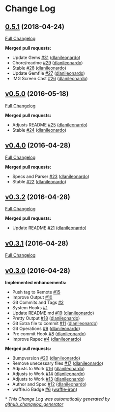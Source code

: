 # Change Log

## [0.5.1](https://github.com/dlanileonardo/bumpversion/tree/0.5.1) (2018-04-24)
[Full Changelog](https://github.com/dlanileonardo/bumpversion/compare/v0.5.0...0.5.1)

**Merged pull requests:**

- Update Gems [\#31](https://github.com/dlanileonardo/bumpversion/pull/31) ([dlanileonardo](https://github.com/dlanileonardo))
- Chore/readme [\#29](https://github.com/dlanileonardo/bumpversion/pull/29) ([dlanileonardo](https://github.com/dlanileonardo))
- Stable [\#28](https://github.com/dlanileonardo/bumpversion/pull/28) ([dlanileonardo](https://github.com/dlanileonardo))
- Update Gemfile [\#27](https://github.com/dlanileonardo/bumpversion/pull/27) ([dlanileonardo](https://github.com/dlanileonardo))
- IMG Screen Cast [\#26](https://github.com/dlanileonardo/bumpversion/pull/26) ([dlanileonardo](https://github.com/dlanileonardo))

## [v0.5.0](https://github.com/dlanileonardo/bumpversion/tree/v0.5.0) (2016-05-18)
[Full Changelog](https://github.com/dlanileonardo/bumpversion/compare/v0.4.0...v0.5.0)

**Merged pull requests:**

- Adjusts README [\#25](https://github.com/dlanileonardo/bumpversion/pull/25) ([dlanileonardo](https://github.com/dlanileonardo))
- Stable [\#24](https://github.com/dlanileonardo/bumpversion/pull/24) ([dlanileonardo](https://github.com/dlanileonardo))

## [v0.4.0](https://github.com/dlanileonardo/bumpversion/tree/v0.4.0) (2016-04-28)
[Full Changelog](https://github.com/dlanileonardo/bumpversion/compare/v0.3.2...v0.4.0)

**Merged pull requests:**

- Specs and Parser [\#23](https://github.com/dlanileonardo/bumpversion/pull/23) ([dlanileonardo](https://github.com/dlanileonardo))
- Stable [\#22](https://github.com/dlanileonardo/bumpversion/pull/22) ([dlanileonardo](https://github.com/dlanileonardo))

## [v0.3.2](https://github.com/dlanileonardo/bumpversion/tree/v0.3.2) (2016-04-28)
[Full Changelog](https://github.com/dlanileonardo/bumpversion/compare/v0.3.1...v0.3.2)

**Merged pull requests:**

- Update README [\#21](https://github.com/dlanileonardo/bumpversion/pull/21) ([dlanileonardo](https://github.com/dlanileonardo))

## [v0.3.1](https://github.com/dlanileonardo/bumpversion/tree/v0.3.1) (2016-04-28)
[Full Changelog](https://github.com/dlanileonardo/bumpversion/compare/v0.3.0...v0.3.1)

## [v0.3.0](https://github.com/dlanileonardo/bumpversion/tree/v0.3.0) (2016-04-28)
**Implemented enhancements:**

- Push tag to Remote [\#15](https://github.com/dlanileonardo/bumpversion/issues/15)
- Improve Output [\#10](https://github.com/dlanileonardo/bumpversion/issues/10)
- Git Commits and Tags [\#2](https://github.com/dlanileonardo/bumpversion/issues/2)
- System Hooks [\#1](https://github.com/dlanileonardo/bumpversion/issues/1)
- Update README.md [\#19](https://github.com/dlanileonardo/bumpversion/pull/19) ([dlanileonardo](https://github.com/dlanileonardo))
- Pretty Output [\#18](https://github.com/dlanileonardo/bumpversion/pull/18) ([dlanileonardo](https://github.com/dlanileonardo))
- Git Extra file to commit [\#11](https://github.com/dlanileonardo/bumpversion/pull/11) ([dlanileonardo](https://github.com/dlanileonardo))
- Git Operations [\#9](https://github.com/dlanileonardo/bumpversion/pull/9) ([dlanileonardo](https://github.com/dlanileonardo))
- Pre commit Hook [\#8](https://github.com/dlanileonardo/bumpversion/pull/8) ([dlanileonardo](https://github.com/dlanileonardo))
- Improve Rspec [\#4](https://github.com/dlanileonardo/bumpversion/pull/4) ([dlanileonardo](https://github.com/dlanileonardo))

**Merged pull requests:**

- Bumpversion [\#20](https://github.com/dlanileonardo/bumpversion/pull/20) ([dlanileonardo](https://github.com/dlanileonardo))
- Remove unecessary files [\#17](https://github.com/dlanileonardo/bumpversion/pull/17) ([dlanileonardo](https://github.com/dlanileonardo))
- Adjusts to Work [\#16](https://github.com/dlanileonardo/bumpversion/pull/16) ([dlanileonardo](https://github.com/dlanileonardo))
- Adjusts to Work [\#14](https://github.com/dlanileonardo/bumpversion/pull/14) ([dlanileonardo](https://github.com/dlanileonardo))
- Adjusts to Work [\#13](https://github.com/dlanileonardo/bumpversion/pull/13) ([dlanileonardo](https://github.com/dlanileonardo))
- Author and Spec [\#12](https://github.com/dlanileonardo/bumpversion/pull/12) ([dlanileonardo](https://github.com/dlanileonardo))
- waffle.io Badge [\#6](https://github.com/dlanileonardo/bumpversion/pull/6) ([waffle-iron](https://github.com/waffle-iron))



\* *This Change Log was automatically generated by [github_changelog_generator](https://github.com/skywinder/Github-Changelog-Generator)*